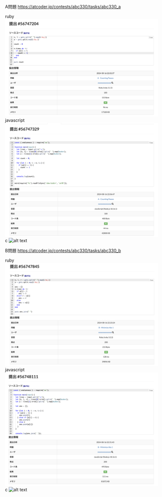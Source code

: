 A問題
https://atcoder.jp/contests/abc330/tasks/abc330_a

ruby
![alt text](a_ruby.png)
javascript
![alt text](a_javascript.png)
c
![alt text](a_c.png)


B問題
https://atcoder.jp/contests/abc330/tasks/abc330_b

ruby
![alt text](b_ruby.png)
javascript
![alt text](b_javascript.png)
c
![alt text](b_c.png)
